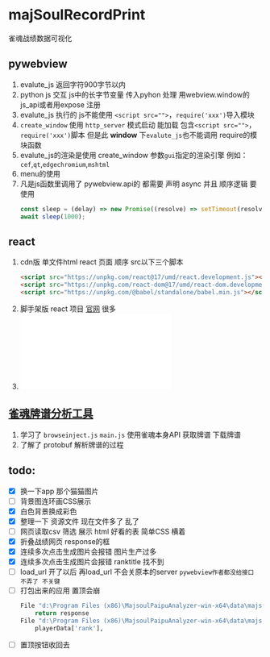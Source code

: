 # majSoulRecordPrint
 雀魂战绩数据可视化

## pywebview

1. evalute_js 返回字符900字节以内
2. python js 交互 js中的长字节变量 传入pyhon 处理 用webview.window的js_api或者用expose 注册
3. evalute_js 执行的 js不能使用 `<script src="">`，`require('xxx')`导入模块
4. `create_window` 使用 `http_server` 模式启动 能加载 包含`<script src="">`，`require('xxx')`脚本 但是此 **window** 下`evalute_js`也不能调用 require的模块函数
5. evalute_js的渲染是使用 create_window 参数`gui`指定的渲染引擎 例如：`cef`,`qt`,`edgechromium`,`mshtml	`
6. menu的使用
7. 凡是js函数里调用了 pywebview.api的 都需要 声明 async 并且 顺序逻辑 要使用
    ```jsx
    const sleep = (delay) => new Promise((resolve) => setTimeout(resolve, delay))
    await sleep(1000);
    ```

## react

1. cdn版 单文件html react 页面 顺序 src以下三个脚本
    ```html
    <script src="https://unpkg.com/react@17/umd/react.development.js"></script>
    <script src="https://unpkg.com/react-dom@17/umd/react-dom.development.js"></script>
    <script src="https://unpkg.com/@babel/standalone/babel.min.js"></script>
    ```
2. 脚手架版 react 项目 [官网](https://react.docschina.org/learn/describing-the-ui) 很多
3. ![学习案例](./assets/react.html)

## [雀魂牌谱分析工具](https://github.com/zyr17/MajsoulPaipuAnalyzer)

1. 学习了 `browseinject.js` `main.js` 使用雀魂本身API 获取牌谱 下载牌谱 
2. 了解了 protobuf 解析牌谱的过程

## todo:

- [x] 换一下app 那个猫猫图片
- [ ] 背景图连环画CSS展示
- [x] 白色背景换成彩色
- [x] 整理一下 资源文件 现在文件多了 乱了
- [ ] 网页读取csv 筛选 展示 html 好看的表 简单CSS 横着
- [x] 折叠战绩网页 response的框
- [x] 连续多次点击生成图片会报错 图片生产过多
- [x] 连续多次点击生成图片会报错 ranktitle 找不到
- [ ] load_url 开了以后 再load_url 不会关原本的server `pywebview作者都没给接口 不弄了 不关键`
- [ ] 打包出来的应用 置顶会崩
    ```python
    File "d:\Program Files (x86)\MajsoulPaipuAnalyzer-win-x64\data\majsoul\15707046\majSoulRecordPrint\src\recordApi.py", line 70, in graphicCSV
        return response
    File "d:\Program Files (x86)\MajsoulPaipuAnalyzer-win-x64\data\majsoul\15707046\majSoulRecordPrint\src\majSoulRecordTransformer.py", line 171, in printCSV
        playerData['rank'],
    ```
- [ ] 置顶按钮收回去